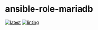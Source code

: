 # ansible-role-mariadb

[![latest](https://github.com/archmachina/ansible-role-mariadb/workflows/latest/badge.svg)](https://github.com/archmachina/ansible-role-mariadb/actions?query=workflow%3Alatest)
[![linting](https://github.com/archmachina/ansible-role-mariadb/workflows/linting/badge.svg)](https://github.com/archmachina/ansible-role-mariadb/actions?query=workflow%3Alinting)
